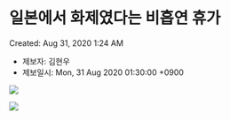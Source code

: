 # 일본에서 화제였다는 비흡연 휴가

Created: Aug 31, 2020 1:24 AM

- 제보자: 김현우
- 제보일시: Mon, 31 Aug 2020 01:30:00 +0900

![](https://e2nc.github.io/cigar_1.jpg)

![](https://e2nc.github.io/cigar_2.jpg)
